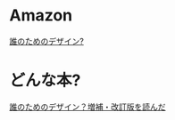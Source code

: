 # Amazon

[誰のためのデザイン?](http://www.amazon.co.jp/dp/4788514346)

# どんな本?

[誰のためのデザイン？増補・改訂版を読んだ](http://ninjinkun.hatenablog.com/entry/2015/06/08/181107)
